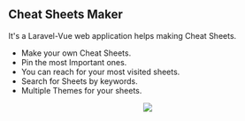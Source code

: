 ## Cheat Sheets Maker

It's a Laravel-Vue web application helps making Cheat Sheets.

- Make your own Cheat Sheets.
- Pin the most Important ones.
- You can reach for your most visited sheets.
- Search for Sheets by keywords.
- Multiple Themes for your sheets.

<p align="center"><img src="https://www.mediafire.com/convkey/79ad/0m8aunhvz3f6re79g.jpg"></p>
